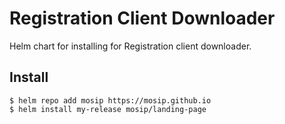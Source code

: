 # Registration Client Downloader

Helm chart for installing for Registration client downloader.

## Install

```console
$ helm repo add mosip https://mosip.github.io
$ helm install my-release mosip/landing-page
```

